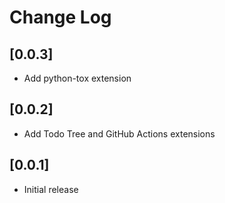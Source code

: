 # Change Log

## [0.0.3]

- Add python-tox extension

## [0.0.2]

- Add Todo Tree and GitHub Actions extensions

## [0.0.1]

- Initial release
